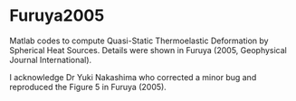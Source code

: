 # Furuya2005
Matlab codes to compute Quasi-Static Thermoelastic Deformation by Spherical Heat Sources.
Details were shown in Furuya (2005, Geophysical Journal International).

I acknowledge Dr Yuki Nakashima who corrected a minor bug and reproduced the Figure 5 in Furuya (2005).
